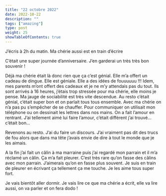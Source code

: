 ```yaml
---
title: "22 octobre 2022"
date: 2022-10-22
description: ""
tags: ["amazing"]
type: post
weight: 25
showTableOfContents: true
---
```


J’écris à 2h du matin. Ma chérie aussi est en train d’écrire

C’était une super journée d’anniversaire. J’en garderai un très très bon souvenir !

Déjà ma chérie était là donc rien que ça c’est génial. Elle m’a offert un cadeau de dingue. Elle est géniale. Elle a des idées de fouuuuuu !!!
Idem, mes parents m’ont offert des cadeaux et je ne m’y attendais pas du tout.
Ils sont arrivés à 16 heures, j’étais trop stressée pour ma chérie, elle moins je pense. Ma jauge de sociabilité est très vite descendue. Au resto c’était génial, c’était super bon et on parlait tous tous ensemble. Avec ma chérie on n’a pas pu s’empêcher de se chauffer. Pour communiquer on utilisait mon téléphone ou on dessinait les lettres dans nos mains. On a fait l’amour en rentrant. J’ai tellement aimé lui faire l’amour, c’était différent j’ai trouvé… c’était bon…

Revenons au resto. J’ai du faire un discours. J’ai vraiment pas dit des trucs de fou alors que dans ma tête j’avais envie de dire à tout le monde que je les aimais.

A la fin j’ai fait un câlin à ma marraine puis j’ai regardé mon parrain et il m’a réclamé un câlin. Ça m’a fait pleurer. C’est très rare qu’on fasse des câlins avec mon parrain. J’aimerais qu’on en fasse plus souvent. Je suis en train de pleurer en écrivant ça tellement ça me touche. Je les aime tous super fort.

Je vais bientôt aller dormir. Je vais lire ce que ma chérie a écrit, elle va lire aussi, on va parler et on fera dodo !